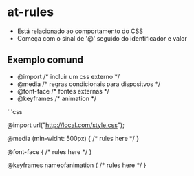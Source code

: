 # at-rules

* Está relacionado ao comportamento do CSS
* Começa com o sinal de '@' seguido do identificador e valor

## Exemplo comund

- @import          /* incluir um css externo */
- @media           /* regras condicionais para dispositvos */
- @font-face       /* fontes externas */
- @keyframes       /* animation */

'''css

@import url("http://local.com/style.css");

@media (min-widht: 500px) {
    /* rules here */
}

@font-face {
    /* rules here */
}

@keyframes nameofanimation {
    /* rules here */
}